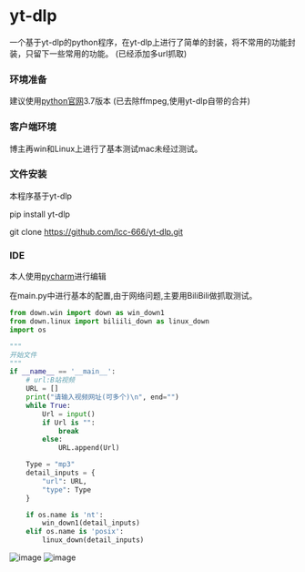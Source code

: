 # yt-dlp
一个基于yt-dlp的python程序，在yt-dlp上进行了简单的封装，将不常用的功能封装，只留下一些常用的功能。
(已经添加多url抓取)

### 环境准备
建议使用[python官网](https://www.python.org/)3.7版本
(已去除ffmpeg,使用yt-dlp自带的合并)

### 客户端环境
博主再win和Linux上进行了基本测试mac未经过测试。

###  文件安装
本程序基于yt-dlp

pip install yt-dlp

git clone https://github.com/lcc-666/yt-dlp.git

### IDE
本人使用[pycharm](https://www.jetbrains.com/pycharm/)进行编辑

在main.py中进行基本的配置,由于网络问题,主要用BiliBili做抓取测试。

```python
from down.win import down as win_down1
from down.linux import biliili_down as linux_down
import os

"""
开始文件
"""
if __name__ == '__main__':
    # url:B站视频
    URL = []
    print("请输入视频网址(可多个)\n", end="")
    while True:
        Url = input()
        if Url is "":
            break
        else:
            URL.append(Url)

    Type = "mp3"
    detail_inputs = {
        "url": URL,
        "type": Type
    }

    if os.name is 'nt':
        win_down1(detail_inputs)
    elif os.name is 'posix':
        linux_down(detail_inputs)
```

![image](https://user-images.githubusercontent.com/81516638/179391874-af3910cf-44dc-4f42-8584-b8769b2fcec2.png)
![image](https://user-images.githubusercontent.com/81516638/179391902-d7b57b9e-ccb6-4272-b2a0-8fe028c2b437.png)

